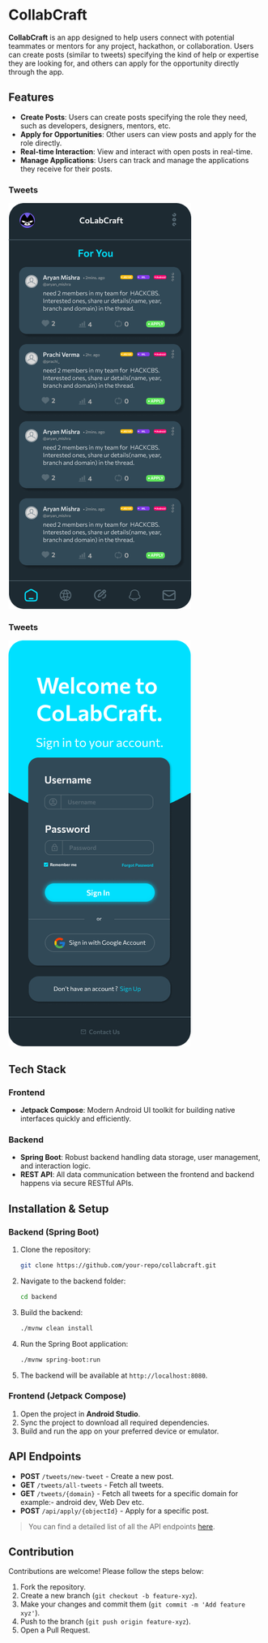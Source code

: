 # CollabCraft

**CollabCraft** is an app designed to help users connect with potential teammates or mentors for any project, hackathon, or collaboration. Users can create posts (similar to tweets) specifying the kind of help or expertise they are looking for, and others can apply for the opportunity directly through the app.

## Features
- **Create Posts**: Users can create posts specifying the role they need, such as developers, designers, mentors, etc.
- **Apply for Opportunities**: Other users can view posts and apply for the role directly.
- **Real-time Interaction**: View and interact with open posts in real-time.
- **Manage Applications**: Users can track and manage the applications they receive for their posts.

### Tweets
![Create a Post](./assets/15.png)

### Tweets
![Login(Spring Security)](./assets/3.png)

## Tech Stack
### Frontend
- **Jetpack Compose**: Modern Android UI toolkit for building native interfaces quickly and efficiently.
  
### Backend
- **Spring Boot**: Robust backend handling data storage, user management, and interaction logic.
- **REST API**: All data communication between the frontend and backend happens via secure RESTful APIs.

## Installation & Setup
### Backend (Spring Boot)
1. Clone the repository:
    ```bash
    git clone https://github.com/your-repo/collabcraft.git
    ```
2. Navigate to the backend folder:
    ```bash
    cd backend
    ```
3. Build the backend:
    ```bash
    ./mvnw clean install
    ```
4. Run the Spring Boot application:
    ```bash
    ./mvnw spring-boot:run
    ```
5. The backend will be available at `http://localhost:8080`.

### Frontend (Jetpack Compose)
1. Open the project in **Android Studio**.
2. Sync the project to download all required dependencies.
3. Build and run the app on your preferred device or emulator.

## API Endpoints
- **POST** `/tweets/new-tweet` - Create a new post.
- **GET** `/tweets/all-tweets` - Fetch all tweets.
- **GET** `/tweets/{domain}` - Fetch all tweets for a specific domain for example:- android dev, Web Dev etc.
- **POST** `/api/apply/{objectId}` - Apply for a specific post.

> You can find a detailed list of all the API endpoints [here](API_DOCS.md).

## Contribution
Contributions are welcome! Please follow the steps below:
1. Fork the repository.
2. Create a new branch (`git checkout -b feature-xyz`).
3. Make your changes and commit them (`git commit -m 'Add feature xyz'`).
4. Push to the branch (`git push origin feature-xyz`).
5. Open a Pull Request.

